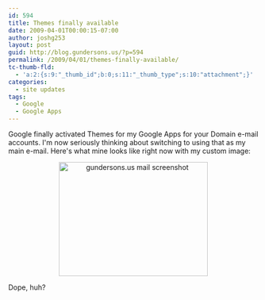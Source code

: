 ```yaml
---
id: 594
title: Themes finally available
date: 2009-04-01T00:00:15-07:00
author: joshg253
layout: post
guid: http://blog.gundersons.us/?p=594
permalink: /2009/04/01/themes-finally-available/
tc-thumb-fld:
  - 'a:2:{s:9:"_thumb_id";b:0;s:11:"_thumb_type";s:10:"attachment";}'
categories:
  - site updates
tags:
  - Google
  - Google Apps
---
```

Google finally activated Themes for my Google Apps for your Domain e-mail accounts. I'm now seriously thinking about switching to using that as my main e-mail. Here's what mine looks like right now with my custom image:

<p style="text-align: center"><a href="/josh/wp-content/uploads/2009/03/mail-ss.png"><img class="aligncenter size-medium wp-image-596" style="border: 0pt none" title="gundersons.us mail screenshot" src="/josh/wp-content/uploads/2009/03/mail-ss-300x230.png" alt="gundersons.us mail screenshot" width="300" height="230" /></a></p>

Dope, huh?
